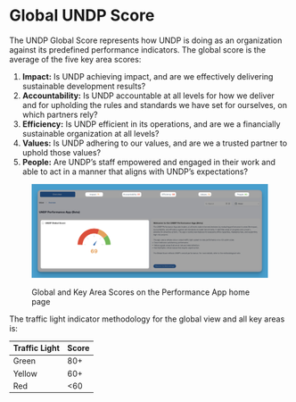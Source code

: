 # Global UNDP Score

The UNDP Global Score represents how UNDP is doing as an organization against its predefined performance indicators. The global score is the average of the five key area scores:

1. **Impact:** Is UNDP achieving impact, and are we effectively delivering sustainable development results?
2. **Accountability:** Is UNDP accountable at all levels for how we deliver and for upholding the rules and standards we have set for ourselves, on which partners rely?
3. **Efficiency:** Is UNDP efficient in its operations, and are we a financially sustainable organization at all levels?
4. **Values:** Is UNDP adhering to our values, and are we a trusted partner to uphold those values?
5. **People:** Are UNDP’s staff empowered and engaged in their work and able to act in a manner that aligns with UNDP’s expectations?

<figure><img src="../.gitbook/assets/UNDP Global Score.png" alt=""><figcaption><p>Global and Key Area Scores on the Performance App home page</p></figcaption></figure>



The traffic light indicator methodology for the global view and all key areas is:

| Traffic Light | Score |
| ------------- | ----- |
| Green         | 80+   |
| Yellow        | 60+   |
| Red           | <60   |

